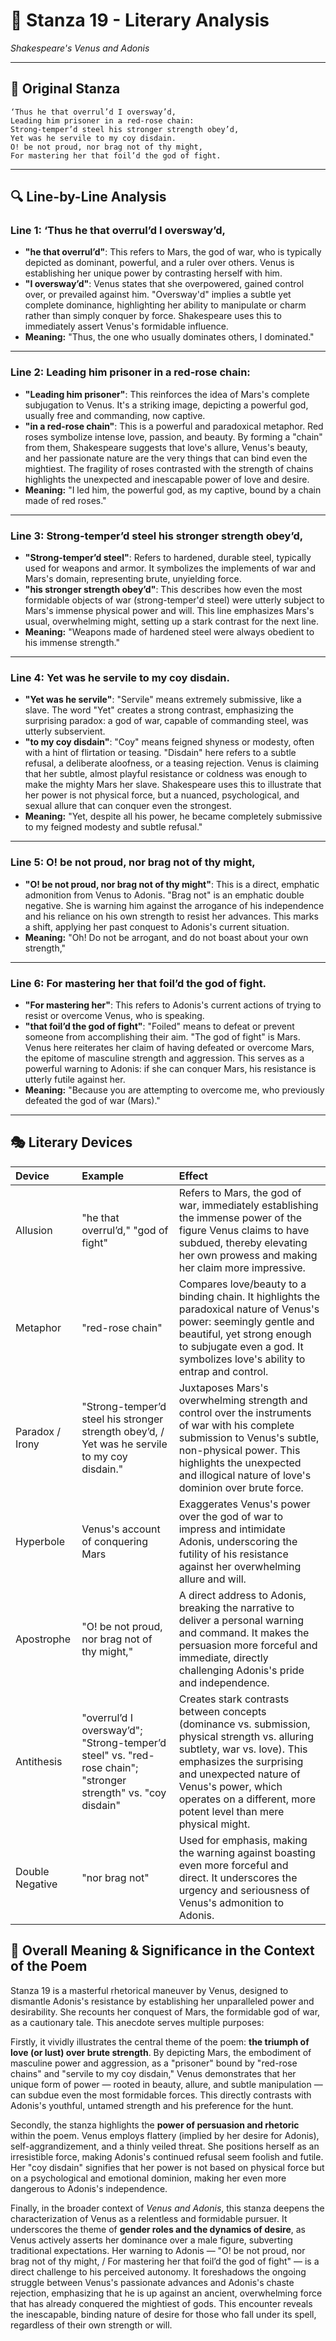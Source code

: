 # 🌹 Stanza 19 - Literary Analysis
*Shakespeare's Venus and Adonis*

---

## 📖 Original Stanza
```
‘Thus he that overrul’d I oversway’d,
Leading him prisoner in a red-rose chain:
Strong-temper’d steel his stronger strength obey’d,
Yet was he servile to my coy disdain.       
O! be not proud, nor brag not of thy might,
For mastering her that foil’d the god of fight.
```

---

## 🔍 Line-by-Line Analysis

### Line 1: ‘Thus he that overrul’d I oversway’d,
*   **"he that overrul’d"**: This refers to Mars, the god of war, who is typically depicted as dominant, powerful, and a ruler over others. Venus is establishing her unique power by contrasting herself with him.
*   **"I oversway’d"**: Venus states that she overpowered, gained control over, or prevailed against him. "Oversway'd" implies a subtle yet complete dominance, highlighting her ability to manipulate or charm rather than simply conquer by force. Shakespeare uses this to immediately assert Venus's formidable influence.
*   **Meaning:** "Thus, the one who usually dominates others, I dominated."

---

### Line 2: Leading him prisoner in a red-rose chain:
*   **"Leading him prisoner"**: This reinforces the idea of Mars's complete subjugation to Venus. It's a striking image, depicting a powerful god, usually free and commanding, now captive.
*   **"in a red-rose chain"**: This is a powerful and paradoxical metaphor. Red roses symbolize intense love, passion, and beauty. By forming a "chain" from them, Shakespeare suggests that love's allure, Venus's beauty, and her passionate nature are the very things that can bind even the mightiest. The fragility of roses contrasted with the strength of chains highlights the unexpected and inescapable power of love and desire.
*   **Meaning:** "I led him, the powerful god, as my captive, bound by a chain made of red roses."

---

### Line 3: Strong-temper’d steel his stronger strength obey’d,
*   **"Strong-temper’d steel"**: Refers to hardened, durable steel, typically used for weapons and armor. It symbolizes the implements of war and Mars's domain, representing brute, unyielding force.
*   **"his stronger strength obey’d"**: This describes how even the most formidable objects of war (strong-temper'd steel) were utterly subject to Mars's immense physical power and will. This line emphasizes Mars's usual, overwhelming might, setting up a stark contrast for the next line.
*   **Meaning:** "Weapons made of hardened steel were always obedient to his immense strength."

---

### Line 4: Yet was he servile to my coy disdain.
*   **"Yet was he servile"**: "Servile" means extremely submissive, like a slave. The word "Yet" creates a strong contrast, emphasizing the surprising paradox: a god of war, capable of commanding steel, was utterly subservient.
*   **"to my coy disdain"**: "Coy" means feigned shyness or modesty, often with a hint of flirtation or teasing. "Disdain" here refers to a subtle refusal, a deliberate aloofness, or a teasing rejection. Venus is claiming that her subtle, almost playful resistance or coldness was enough to make the mighty Mars her slave. Shakespeare uses this to illustrate that her power is not physical force, but a nuanced, psychological, and sexual allure that can conquer even the strongest.
*   **Meaning:** "Yet, despite all his power, he became completely submissive to my feigned modesty and subtle refusal."

---

### Line 5: O! be not proud, nor brag not of thy might,
*   **"O! be not proud, nor brag not of thy might"**: This is a direct, emphatic admonition from Venus to Adonis. "Brag not" is an emphatic double negative. She is warning him against the arrogance of his independence and his reliance on his own strength to resist her advances. This marks a shift, applying her past conquest to Adonis's current situation.
*   **Meaning:** "Oh! Do not be arrogant, and do not boast about your own strength,"

---

### Line 6: For mastering her that foil’d the god of fight.
*   **"For mastering her"**: This refers to Adonis's current actions of trying to resist or overcome Venus, who is speaking.
*   **"that foil’d the god of fight"**: "Foiled" means to defeat or prevent someone from accomplishing their aim. "The god of fight" is Mars. Venus here reiterates her claim of having defeated or overcome Mars, the epitome of masculine strength and aggression. This serves as a powerful warning to Adonis: if she can conquer Mars, his resistance is utterly futile against her.
*   **Meaning:** "Because you are attempting to overcome me, who previously defeated the god of war (Mars)."

---

## 🎭 Literary Devices

| Device             | Example                                      | Effect                                                                                                                                                                                                                                                                                              |
| :----------------- | :------------------------------------------- | :-------------------------------------------------------------------------------------------------------------------------------------------------------------------------------------------------------------------------------------------------------------------------------------------------- |
| Allusion           | "he that overrul’d," "god of fight"          | Refers to Mars, the god of war, immediately establishing the immense power of the figure Venus claims to have subdued, thereby elevating her own prowess and making her claim more impressive.                                                                                                            |
| Metaphor           | "red-rose chain"                             | Compares love/beauty to a binding chain. It highlights the paradoxical nature of Venus's power: seemingly gentle and beautiful, yet strong enough to subjugate even a god. It symbolizes love's ability to entrap and control.                                                                        |
| Paradox / Irony    | "Strong-temper’d steel his stronger strength obey’d, / Yet was he servile to my coy disdain." | Juxtaposes Mars's overwhelming strength and control over the instruments of war with his complete submission to Venus's subtle, non-physical power. This highlights the unexpected and illogical nature of love's dominion over brute force.                                                                          |
| Hyperbole          | Venus's account of conquering Mars           | Exaggerates Venus's power over the god of war to impress and intimidate Adonis, underscoring the futility of his resistance against her overwhelming allure and will.                                                                                                                             |
| Apostrophe         | "O! be not proud, nor brag not of thy might," | A direct address to Adonis, breaking the narrative to deliver a personal warning and command. It makes the persuasion more forceful and immediate, directly challenging Adonis's pride and independence.                                                                                               |
| Antithesis         | "overrul’d I oversway’d"; "Strong-temper’d steel" vs. "red-rose chain"; "stronger strength" vs. "coy disdain" | Creates stark contrasts between concepts (dominance vs. submission, physical strength vs. alluring subtlety, war vs. love). This emphasizes the surprising and unexpected nature of Venus's power, which operates on a different, more potent level than mere physical might.                                                 |
| Double Negative    | "nor brag not"                               | Used for emphasis, making the warning against boasting even more forceful and direct. It underscores the urgency and seriousness of Venus's admonition to Adonis.                                                                                                                                |

## 🎯 Overall Meaning & Significance in the Context of the Poem

Stanza 19 is a masterful rhetorical maneuver by Venus, designed to dismantle Adonis's resistance by establishing her unparalleled power and desirability. She recounts her conquest of Mars, the formidable god of war, as a cautionary tale. This anecdote serves multiple purposes:

Firstly, it vividly illustrates the central theme of the poem: **the triumph of love (or lust) over brute strength**. By depicting Mars, the embodiment of masculine power and aggression, as a "prisoner" bound by "red-rose chains" and "servile to my coy disdain," Venus demonstrates that her unique form of power — rooted in beauty, allure, and subtle manipulation — can subdue even the most formidable forces. This directly contrasts with Adonis's youthful, untamed strength and his preference for the hunt.

Secondly, the stanza highlights the **power of persuasion and rhetoric** within the poem. Venus employs flattery (implied by her desire for Adonis), self-aggrandizement, and a thinly veiled threat. She positions herself as an irresistible force, making Adonis's continued refusal seem foolish and futile. Her "coy disdain" signifies that her power is not based on physical force but on a psychological and emotional dominion, making her even more dangerous to Adonis's independence.

Finally, in the broader context of *Venus and Adonis*, this stanza deepens the characterization of Venus as a relentless and formidable pursuer. It underscores the theme of **gender roles and the dynamics of desire**, as Venus actively asserts her dominance over a male figure, subverting traditional expectations. Her warning to Adonis — "O! be not proud, nor brag not of thy might, / For mastering her that foil’d the god of fight" — is a direct challenge to his perceived autonomy. It foreshadows the ongoing struggle between Venus's passionate advances and Adonis's chaste rejection, emphasizing that he is up against an ancient, overwhelming force that has already conquered the mightiest of gods. This encounter reveals the inescapable, binding nature of desire for those who fall under its spell, regardless of their own strength or will.

